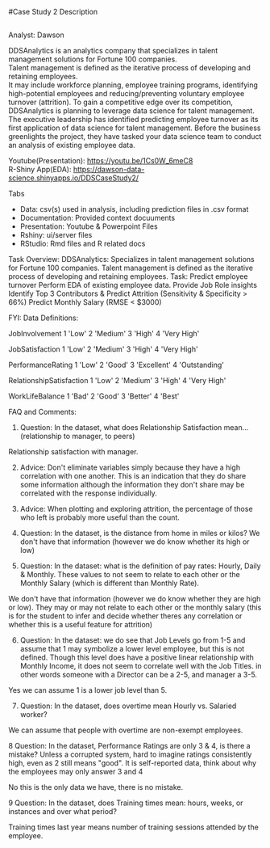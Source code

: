 #Case Study 2 Description
##

Analyst: Dawson

DDSAnalytics is an analytics company that specializes in talent management solutions for Fortune 100 companies.   
Talent management is defined as the iterative process of developing and retaining employees.   
It may include workforce planning, employee training programs, identifying high-potential employees and reducing/preventing voluntary employee turnover (attrition). To gain a competitive edge over its competition, DDSAnalytics is planning to leverage data science for talent management. The executive leadership has identified predicting employee turnover as its first application of data science for talent management. Before the business greenlights the project, they have tasked your data science team to conduct an analysis of existing employee data. 
  
Youtube(Presentation): https://youtu.be/1Cs0W_6meC8   
R-Shiny App(EDA): https://dawson-data-science.shinyapps.io/DDSCaseStudy2/   
  
Tabs
- Data: csv(s) used in analysis, including prediction files in .csv format   
- Documentation: Provided context docuuments
- Presentation: Youtube & Powerpoint Files
- Rshiny: ui/server files
- RStudio: Rmd files and R related docs

Task Overview: 
DDSAnalytics: Specializes in talent management solutions for Fortune 100 companies. 
Talent management is defined as the iterative process of developing and retaining employees. 
Task: Predict employee turnover 
Perform EDA of existing employee data. 
Provide Job Role insights
Identify Top 3 Contributors & Predict Attrition (Sensitivity & Specificity > 66%)
Predict Monthly Salary (RMSE < $3000)


FYI: 
Data Definitions: 

JobInvolvement	1 'Low'
	2 'Medium'
	3 'High'
	4 'Very High'
	
JobSatisfaction	1 'Low'
	2 'Medium'
	3 'High'
	4 'Very High'
	
PerformanceRating	1 'Low'
	2 'Good'
	3 'Excellent'
	4 'Outstanding'
	
RelationshipSatisfaction	1 'Low'
	2 'Medium'
	3 'High'
	4 'Very High'
	
WorkLifeBalance	1 'Bad'
	2 'Good'
	3 'Better'
	4 'Best'



FAQ and Comments:

1.  Question: In the dataset, what does Relationship Satisfaction mean...(relationship to manager, to peers)

Relationship satisfaction with manager. 

2. Advice: Don't eliminate variables simply because they have a high correlation with one another.  This is an indication that they do share some information although the information they don't share may be correlated with the response individually.  

3. Advice: When plotting and exploring attrition, the percentage of those who left is probably more useful than the count.  

4. Question: In the dataset, is the distance from home in miles or kilos?
We don't have that information (however we do know whether its high or low)


5.  Question: In the dataset: what is the definition of pay rates: Hourly, Daily & Monthly.  These values to not seem to relate to each other or the Monthly Salary (which is different than Monthly Rate).
 
We don't have that information (however we do know whether they are high or low). They may or may not relate to each other or the monthly salary (this is for the student to infer and decide whether theres any correlation or whether this is a useful feature for attrition)

6. Question: In the dataset: we do see that Job Levels go from 1-5 and assume that 1 may symbolize a lower level employee, but this is not defined.  Though this level does have a positive linear relationship with Monthly Income, it does not seem to correlate well with the Job Titles. in other words someone with a Director can be a 2-5, and manager a 3-5.

Yes we can assume 1 is a lower job level than 5. 

7. Question: In the dataset, does overtime mean Hourly vs. Salaried worker?


We can assume that people with overtime are non-exempt employees. 

8 Question: In the dataset, Performance Ratings are only 3 & 4, is there a mistake?  Unless a corrupted system, hard to imagine ratings consistently high, even as 2 still means "good".
It is self-reported data, think about why the employees may only answer 3 and 4

No this is the only data we have, there is no mistake. 

9 Question: In the dataset, does Training times mean: hours, weeks, or instances and over what period?

Training times last year means number of training sessions attended by the employee. 

